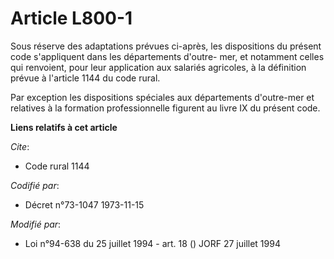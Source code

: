 # Article L800-1

Sous réserve des adaptations prévues ci-après, les dispositions du présent code s'appliquent dans les départements d'outre-
mer, et notamment celles qui renvoient, pour leur application aux salariés agricoles, à la définition prévue à l'article 1144
du code rural.

Par exception les dispositions spéciales aux départements d'outre-mer et relatives à la formation professionnelle figurent au
livre IX du présent code.

**Liens relatifs à cet article**

_Cite_:

  - Code rural 1144

_Codifié par_:

  - Décret n°73-1047 1973-11-15

_Modifié par_:

  - Loi n°94-638 du 25 juillet 1994 - art. 18 () JORF 27 juillet 1994
